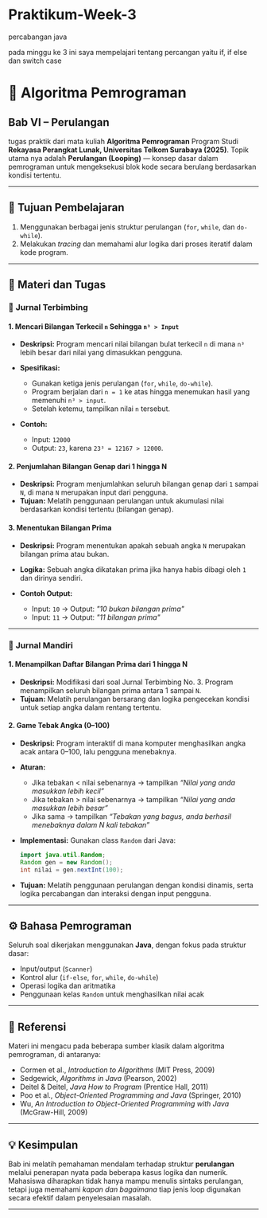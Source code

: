 # Praktikum-Week-3
percabangan java

pada minggu ke 3 ini saya mempelajari tentang percangan yaitu if, if else dan switch case
# 📘 Algoritma Pemrograman 

## Bab VI – Perulangan

tugas praktik dari mata kuliah **Algoritma Pemrograman** Program Studi **Rekayasa Perangkat Lunak, Universitas Telkom Surabaya (2025)**.
Topik utama nya adalah **Perulangan (Looping)** — konsep dasar dalam pemrograman untuk mengeksekusi blok kode secara berulang berdasarkan kondisi tertentu.

---

## 🎯 Tujuan Pembelajaran

1. Menggunakan berbagai jenis struktur perulangan (`for`, `while`, dan `do-while`).
2. Melakukan *tracing* dan memahami alur logika dari proses iteratif dalam kode program.

---

## 🧠 Materi dan Tugas

### 🧩 **Jurnal Terbimbing**

#### 1. Mencari Bilangan Terkecil `n` Sehingga `n³ > Input`

* **Deskripsi:** Program mencari nilai bilangan bulat terkecil `n` di mana `n³` lebih besar dari nilai yang dimasukkan pengguna.
* **Spesifikasi:**

  * Gunakan ketiga jenis perulangan (`for`, `while`, `do-while`).
  * Program berjalan dari `n = 1` ke atas hingga menemukan hasil yang memenuhi `n³ > input`.
  * Setelah ketemu, tampilkan nilai `n` tersebut.
* **Contoh:**

  * Input: `12000`
  * Output: `23`, karena `23³ = 12167 > 12000`.

#### 2. Penjumlahan Bilangan Genap dari 1 hingga N

* **Deskripsi:** Program menjumlahkan seluruh bilangan genap dari `1` sampai `N`, di mana `N` merupakan input dari pengguna.
* **Tujuan:** Melatih penggunaan perulangan untuk akumulasi nilai berdasarkan kondisi tertentu (bilangan genap).

#### 3. Menentukan Bilangan Prima

* **Deskripsi:** Program menentukan apakah sebuah angka `N` merupakan bilangan prima atau bukan.
* **Logika:** Sebuah angka dikatakan prima jika hanya habis dibagi oleh `1` dan dirinya sendiri.
* **Contoh Output:**

  * Input: `10` → Output: *"10 bukan bilangan prima"*
  * Input: `11` → Output: *"11 bilangan prima"*

---

### 🧩 **Jurnal Mandiri**

#### 1. Menampilkan Daftar Bilangan Prima dari 1 hingga N

* **Deskripsi:** Modifikasi dari soal Jurnal Terbimbing No. 3.
  Program menampilkan seluruh bilangan prima antara 1 sampai `N`.
* **Tujuan:** Melatih perulangan bersarang dan logika pengecekan kondisi untuk setiap angka dalam rentang tertentu.

#### 2. Game Tebak Angka (0–100)

* **Deskripsi:** Program interaktif di mana komputer menghasilkan angka acak antara 0–100, lalu pengguna menebaknya.
* **Aturan:**

  * Jika tebakan < nilai sebenarnya → tampilkan *“Nilai yang anda masukkan lebih kecil”*
  * Jika tebakan > nilai sebenarnya → tampilkan *“Nilai yang anda masukkan lebih besar”*
  * Jika sama → tampilkan *“Tebakan yang bagus, anda berhasil menebaknya dalam N kali tebakan”*
* **Implementasi:** Gunakan class `Random` dari Java:

  ```java
  import java.util.Random;
  Random gen = new Random();
  int nilai = gen.nextInt(100);
  ```
* **Tujuan:** Melatih penggunaan perulangan dengan kondisi dinamis, serta logika percabangan dan interaksi dengan input pengguna.

---

## ⚙️ Bahasa Pemrograman

Seluruh soal dikerjakan menggunakan **Java**, dengan fokus pada struktur dasar:

* Input/output (`Scanner`)
* Kontrol alur (`if-else`, `for`, `while`, `do-while`)
* Operasi logika dan aritmatika
* Penggunaan kelas `Random` untuk menghasilkan nilai acak

---

## 📄 Referensi

Materi ini mengacu pada beberapa sumber klasik dalam algoritma pemrograman, di antaranya:

* Cormen et al., *Introduction to Algorithms* (MIT Press, 2009)
* Sedgewick, *Algorithms in Java* (Pearson, 2002)
* Deitel & Deitel, *Java How to Program* (Prentice Hall, 2011)
* Poo et al., *Object-Oriented Programming and Java* (Springer, 2010)
* Wu, *An Introduction to Object-Oriented Programming with Java* (McGraw-Hill, 2009)

---

## 💡 Kesimpulan

Bab ini melatih pemahaman mendalam terhadap struktur **perulangan** melalui penerapan nyata pada beberapa kasus logika dan numerik.
Mahasiswa diharapkan tidak hanya mampu menulis sintaks perulangan, tetapi juga memahami *kapan dan bagaimana* tiap jenis loop digunakan secara efektif dalam penyelesaian masalah.

---
